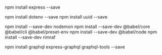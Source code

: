npm install express --save

npm install dotenv --save
npm install uuid --save

npm install --save-dev nodemon
npm install --save-dev @babel/core @babel/cli @babel/preset-env
npm install --save-dev @babel/node
npm install --save-dev rimraf

npm install graphql express-graphql graphql-tools --save